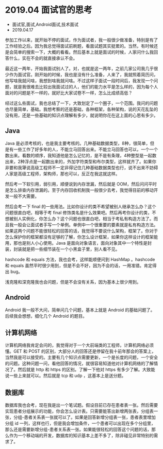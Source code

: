 # 2019.04 面试官的思考
- 面试官,面试,Android面试,技术面试
- 2019.04.17

参加工作以来，就开始不停的面试，作为面试者，我一般很少做准备，特别是有了工作经验之后。因为我总觉得面试前刷题，看面试题其实挺累的。当然，有时候还是会简单的搜索一下，大概的看看。然后基本上就是面试的时候，人家问什么我回答什么，实在不会的就直接承认不会。

最近这一两年，开始我面试别人了。对，也就是这一两年，之前几家公司我几乎很少作为面试官。刚开始的时候，我也是没有什么准备，人来了，我就照着简历问，他写啥我就问啥，我想到啥我就问啥。不过这样子面试一段时间后，我发现一个问题，就是我很难去比较出我面试过的人，他们的能力水平是怎么样的，因为每个人面对的问题是不一样的，就好比大家试卷不一样，怎么比成绩高低？

经过这么些面试，我也总结了一下，大致划定了一个圈子，一个范围。我问的问题也尽量简单，基础。我想考察的还是基础，各种框架，各种架构，说的天花乱坠的没有用，还是一些基础的知识点理解有多少，就说明你花在这上面的心思有多少。

## Java

Java 是必须考核的，也是我主要考核的。几种基础数据类型，8种，很简单，但是有一些工作了好多年的人，不能立马回答出来。不能立马回答也可以，一个一个数出来。看数的顺序，我知道他是怎么记忆的，是不是有条理，4种整型是一起数出来，2种浮点是一起数出来的，外加字符类型和布尔类型，这样就齐了。如果你非要和我犟说高级工程师不一定非得记住几种基础数据类型也行，说不出来不妨碍人家是高级工程师，架构师，那也可以，反正在我这就这样。

然后考一下软引用，弱引用，顺便说到内存泄漏，然后就是 OOM，然后问问平时是怎么排查内存泄漏的。至于内存回收机制我一般很少去考，我觉得目前的移动开发一般不大需要。

然后会考一下 final 的一些用法。比如你设计的类不希望被别人继承怎么办？这个问题很直白吧，相等于考 final 修饰类名是什么效果吧。然后再考你设计的类，不想被别人实例化，你怎么办？这个问题也很直白吧，相当于考私有构造方法了。而且我一般会让面试者手写一个单例。单例中一个很重要的要素就是私有构造方法。如果这两个问题不能很轻松的回答的话，我觉得不要说什么架构，框架了。你对于怎么保护你的框架都没有足够的了解，你怎么设计框架，如果你这样设计的框架能用，那也是别人小心使用。Java 是面向对象语言，面向对象其中一个特性是封装，封装就是把一些细节装在一个小黑盒子里，别人看不见。

hashcode 和 equals 方法，我也会考，这样能顺便问到 HashMap 。hashcode 和 equals 虽然平时很少用到，但是不会不好，因为不会的话，一用准错。肯定得出 bug。

浅克隆和深克隆我也会问题，但是不会没有关系，因为基本上很少用到。

## Android

Android 我一般不大问，简单问几个问题，基本上就是 Android 的基础问题了。后续我会想想，细化几个 Android 的题目。

## 计算机网络

计算机网络我肯定会问的，我觉得对于一个大前端类的工程师，计算机网络必须懂。GET 和 POST 的区别，大部分人的回答还是停留在我十前年那会的答案上，当然我是可以接受的。主要有几个知识点需要更新，一个是长度的问题，一个安全的问题。这种问题一问，看他回答的情况，就很容易知道他对计算机网络的了解情况了。然后就是 http 和 https 的区别。了解一下他对 https 有多少了解。大致能说一些上来就可以。然后就是 tcp 和 udp ，这基本上是送分题。

## 数据库

数据库我也会考，现在我是出一个笔试题。假设目前已存在患者表一张。然后需要实现患者分组展示的功能，你会怎么设计表。只需要能答出新增两张表，分组表一张，分组-患者关系表一张就可以了。如果是回答新增分组表一张，患者表里增加分组 id 一列，这样也行，但是我会增加条件，一个患者可以出现在多个分组里，那么还是需要新增分组-患者关系表一张。如果能很轻松的回答这个问题的话，那么作为一个移动端的开发，数据库的知识基本上差不多了，除非碰见非常特别的需求了。



